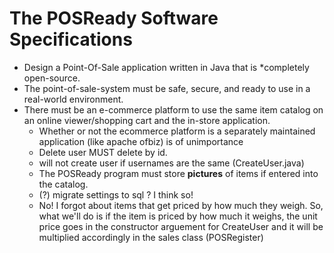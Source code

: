 The POSReady Software Specifications
====================================

* Design a Point-Of-Sale application written in Java that is *completely open-source.
* The point-of-sale-system must be safe, secure, and ready to use in a real-world environment.
* There must be an e-commerce platform to use the same item catalog on an online viewer/shopping cart and the in-store application.
  * Whether or not the ecommerce platform is a separately maintained application (like apache ofbiz) is of unimportance
  * Delete user MUST delete by id. 
  * will not create user if usernames are the same (CreateUser.java)
  * The POSReady program must store <b>pictures</b> of items if entered into the catalog. 
  * (?) migrate settings to sql ? I think so!
  * No! I forgot about items that get priced by how much they weigh. So, what we'll do is if the item is priced by how much it weighs, the unit price goes in the constructor arguement for CreateUser and it will be multiplied accordingly in the sales class (POSRegister)
